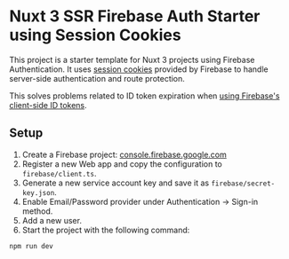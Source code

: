 # Nuxt 3 SSR Firebase Auth Starter using Session Cookies

This project is a starter template for Nuxt 3 projects using Firebase Authentication.
It uses [session cookies](https://firebase.google.com/docs/auth/admin/manage-cookies)
provided by Firebase to handle server-side authentication and route protection.

This solves problems related to ID token expiration when
[using Firebase's client-side ID tokens](https://github.com/arvl130/nuxt3-ssr-firebase-auth-starter).

## Setup

1. Create a Firebase project: [console.firebase.google.com](https://console.firebase.google.com/)
2. Register a new Web app and copy the configuration to `firebase/client.ts`.
3. Generate a new service account key and save it as `firebase/secret-key.json`.
4. Enable Email/Password provider under Authentication -> Sign-in method.
5. Add a new user.
6. Start the project with the following command:

```sh
npm run dev
```

